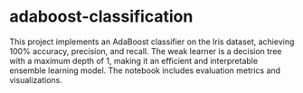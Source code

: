 # adaboost-classification
This project implements an AdaBoost classifier on the Iris dataset, achieving 100% accuracy, precision, and recall. The weak learner is a decision tree with a maximum depth of 1, making it an efficient and interpretable ensemble learning model. The notebook includes evaluation metrics and visualizations.

